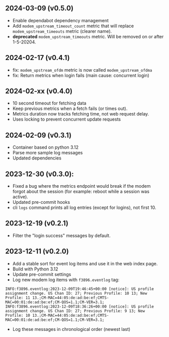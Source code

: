 
## 2024-03-09 (v0.5.0)

  * Enable dependabot dependency management
  * Add `modem_upstream_timeout_count` metric that will replace
    `modem_upstream_timeouts` metric (clearer name).
  * **deprecated** `modem_upstream_timeouts` metric. Will be removed on or after 1-5-20204.

## 2024-02-17 (v0.4.1)

  * fix: `modem_upstream_ofdm` metric is now called `modem_upstream_ofdma`
  * fix: Return metrics when login fails (main cause: concurrent login)

## 2024-02-xx (v0.4.0)

  * 10 second timeout for fetching data
  * Keep previous metrics when a fetch fails (or times out).
  * Metrics duration now tracks fetching time, not web request delay.
  * Uses locking to prevent concurrent update requests

## 2024-02-09 (v0.3.1)

  * Container based on python 3.12
  * Parse more sample log messages
  * Updated dependencies

## 2023-12-30 (v0.3.0):

  * Fixed a bug where the metrics endpoint would break if the modem forgot
    about the session (for example: reboot while a session was active).
  * Updated pre-commit hooks
  * cli `logs` command prints all log entries (except for logins), not first 10.

## 2023-12-19 (v0.2.1)

  * Filter the "login success" messages by default.

## 2023-12-11 (v0.2.0)

  * Add a stable sort for event log items and use it in the web
    index page.
  * Build with Python 3.12
  * Update pre-commit settings
  * Log new modem log items with `f3896.eventlog` tag:
```
INFO:f3896.eventlog:2023-12-09T19:46:45+00:00 [notice]: US profile assignment change. US Chan ID: 27; Previous Profile: 10 13; New Profile: 11 13.;CM-MAC=44:05:de:ad:be:ef;CMTS-MAC=00:01:de:ad:be:ef;CM-QOS=1.1;CM-VER=3.1;
INFO:f3896.eventlog:2023-12-09T18:36:26+00:00 [notice]: US profile assignment change. US Chan ID: 27; Previous Profile: 9 13; New Profile: 10 13.;CM-MAC=44:05:de:ad:be:ef;CMTS-MAC=00:01:de:ad:be:ef;CM-QOS=1.1;CM-VER=3.1;
```
  * Log these messages in chronological order (newest last)
